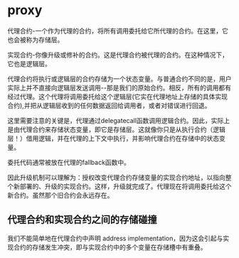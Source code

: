 # proxy

代理合约-一个作为代理的合约，将所有调用委托给它所代理的合约。在这里，它也会被称为存储层。

实现合约-你像升级或修补的合约。这是代理合约被代理的合约。在这种情况下，它也是逻辑层。

代理合约将执行或逻辑层的合约存储为一个状态变量。与普通合约不同的是，用户实际上并不直接向逻辑层发送调用--那是我们的原始合约。相反，所有的调用都有经过代理。这个代理将调用委托给这个逻辑层(它实在代理地址上存储的具体实现合约),并把从逻辑层收到的任何数据返回给调用者，或者对错误进行回退。


这里需要注意的关键是，代理通过delegatecall函数调用逻辑合约。因此，实际上是由代理合约来存储状态变量，即它是存储层。这就像你只是从执行合约（逻辑层！）借用逻辑，并在代理的上下文中执行，并影响代理合约在存储中的状态变量。


委托代码通常被放在代理的fallback函数中。


因此升级机制可以理解为：授权改变代理合约存储变量的实现合约地址，以指向整个新部署的、升级的实现合约。这样，升级就完成了。代理现在将调用委托给这个新合约。虽然那个旧合约会永远存在。

## 代理合约和实现合约之间的存储碰撞


我们不能简单地在代理合约中声明 address implementation，因为这会引起与实现合约的存储发生冲突，即与实现合约中的多个变量在存储槽中有重叠。

